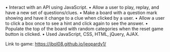 • Interact with an API using JavaScript.
• Allow a user to play,  replay, and have a new set of questions/clues.
• Make a board with a question mark showing and have it change to a clue when clicked by a user.
• Allow a user to click a box once to see a hint and click again to see the answer.
• Populate the top of the board with random categories when the reset game button is clicked. 
• Used JavaScript, CSS, HTML, jQuery, AJAX.

Link to game: https://jbol08.github.io/jeopardy1/
